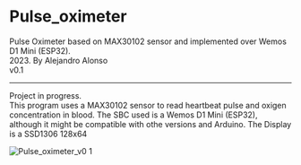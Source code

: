 # Pulse_oximeter
Pulse Oximeter based on MAX30102 sensor and implemented over Wemos D1 Mini (ESP32).  
2023. By Alejandro Alonso<br>
v0.1

---
Project in progress. <br>
This program uses a MAX30102 sensor to read heartbeat pulse and oxigen concentration in blood.
The SBC used is a Wemos D1 Mini (ESP32), although it might be compatible with othe versions and Arduino.
The Display is a SSD1306 128x64

![Pulse_oximeter_v0 1](https://github.com/aalonsopuig/Pulse_oximeter/assets/57196844/6b56640e-c41d-40c1-9e86-1f530fe46578)
